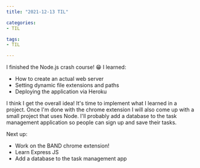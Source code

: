 ```yaml
---
title: "2021-12-13 TIL"

categories: 
- TIL

tags:
- TIL

---
```


I finished the Node.js crash course! 😁 I learned:

- How to create an actual web server
- Setting dynamic file extensions and paths
- Deploying the application via Heroku

I think I get the overall idea! It's time to implement what I learned in a project. Once I'm done with the chrome extension I will also come up with a small project that uses Node. I'll probably add a database to the task management application so people can sign up and save their tasks.

Next up:

- Work on the BAND chrome extension!
- Learn Express JS
- Add a database to the task management app
